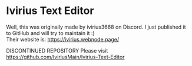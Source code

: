 # Ivirius Text Editor
Well, this was originally made by ivirius3668 on Discord. I just published it to GitHub and will try to maintain it :)<br>
Their website is: https://ivirius.webnode.page/

DISCONTINUED REPOSITORY
Please visit https://github.com/IviriusMain/Ivirius-Text-Editor
